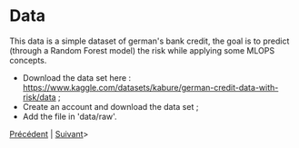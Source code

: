 # Data

This data is a simple dataset of german's bank credit, the goal is to predict (through a Random Forest model) the risk while applying some MLOPS concepts.

* Download the data set here : https://www.kaggle.com/datasets/kabure/german-credit-data-with-risk/data ;
* Create an account and download the data set ;
* Add the file in 'data/raw'.

[Précédent](README.md) | [Suivant](setup.md)>